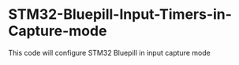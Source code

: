 # STM32-Bluepill-Input-Timers-in-Capture-mode
This code will configure STM32 Bluepill in input capture mode
